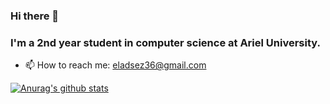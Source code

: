 ### Hi there 👋
### I'm a 2nd year student in computer science at Ariel University.
- 📫 How to reach me: eladsez36@gmail.com

[![Anurag's github stats](https://github-readme-stats.vercel.app/api?username=eladsez&show_icons=true&theme=vue-dark&line_height=20)](https://github.com/anuraghazra/github-readme-stats)



